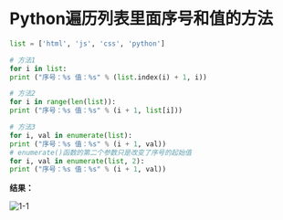 # Python遍历列表里面序号和值的方法

```python
list = ['html', 'js', 'css', 'python']

# 方法1
for i in list:
print ("序号：%s 值：%s" % (list.index(i) + 1, i))

# 方法2
for i in range(len(list)):
print ("序号：%s 值：%s" % (i + 1, list[i]))

# 方法3
for i, val in enumerate(list):
print ("序号：%s 值：%s" % (i + 1, val))
# enumerate()函数的第二个参数只是改变了序号的起始值
for i, val in enumerate(list, 2):
print ("序号：%s 值：%s" % (i + 1, val))
```

**结果：**


![1-1](https://s2.ax1x.com/2020/01/21/1kCvrj.png)

